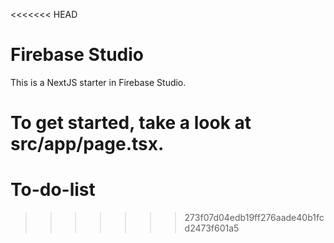 <<<<<<< HEAD
# Firebase Studio

This is a NextJS starter in Firebase Studio.

To get started, take a look at src/app/page.tsx.
=======
# To-do-list
>>>>>>> 273f07d04edb19ff276aade40b1fcd2473f601a5
